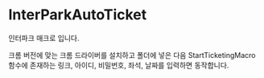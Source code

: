 # InterParkAutoTicket
 
인터파크 매크로 입니다.

크롬 버전에 맞는 크롬 드라이버를 설치하고
폴더에 넣은 다음 StartTicketingMacro 함수에 존재하는 
링크, 아이디, 비밀번호, 좌석, 날짜를 입력하면 동작합니다.
